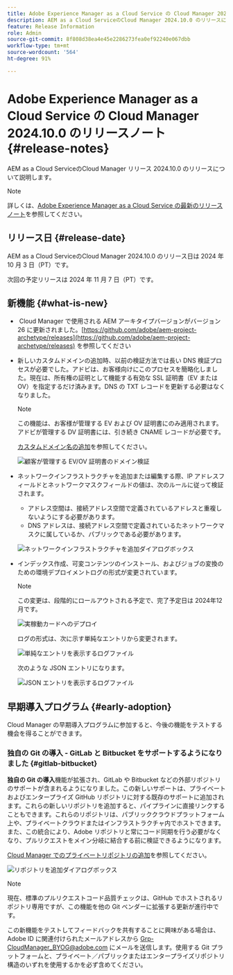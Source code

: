 ```yaml
---
title: Adobe Experience Manager as a Cloud Service の Cloud Manager 2024.10.0 のリリースノート
description: AEM as a Cloud ServiceのCloud Manager 2024.10.0 のリリースについて説明します。
feature: Release Information
role: Admin
source-git-commit: 8f808d38ea4e45e2286273fea0ef92240e067dbb
workflow-type: tm+mt
source-wordcount: '564'
ht-degree: 91%

---
```


# Adobe Experience Manager as a Cloud Service の Cloud Manager 2024.10.0 のリリースノート {#release-notes}

AEM as a Cloud ServiceのCloud Manager リリース 2024.10.0 のリリースについて説明します。

>[!NOTE]
>
>詳しくは、[Adobe Experience Manager as a Cloud Service の最新のリリースノート](/help/release-notes/release-notes-cloud/release-notes-current.md)を参照してください。

## リリース日 {#release-date}

AEM as a Cloud ServiceのCloud Manager 2024.10.0 のリリース日は 2024 年 10 月 3 日（PT）です。

次回の予定リリースは 2024 年 11 月 7 日（PT）です。

## 新機能 {#what-is-new}

* &#x200B;<!-- BOTH CS & AMS --> Cloud Manager で使用される AEM アーキタイプバージョンがバージョン 26 に更新されました。[https://github.com/adobe/aem-project-archetype/releases](https://github.com/adobe/aem-project-archetype/releases) を参照してください

<!-- (CMGR-59817) -->

* &#x200B;<!-- CS ONLY --> 新しいカスタムドメインの追加時、以前の検証方法では長い DNS 検証プロセスが必要でした。アドビは、お客様向けにこのプロセスを簡略化しました。現在は、所有権の証明として機能する有効な SSL 証明書（EV または OV）を指定するだけ済みます。DNS の TXT レコードを更新する必要はなくなりました。

  >[!NOTE]
  >
  >この機能は、お客様が管理する EV および OV 証明書にのみ適用されます。アドビが管理する DV 証明書には、引き続き CNAME レコードが必要です。

  [カスタムドメイン名の追加](/help/implementing/cloud-manager/custom-domain-names/add-custom-domain-name.md)を参照してください。

  ![顧客が管理する EV/OV 証明書のドメイン検証](/help/implementing/cloud-manager/assets/verify-domain-customer-managed-step.png)

* &#x200B;<!-- CS ONLY --> ネットワークインフラストラクチャを追加または編集する際、IP アドレスフィールドとネットワークマスクフィールドの値は、次のルールに従って検証されます。

   * アドレス空間は、接続アドレス空間で定義されているアドレスと重複しないようにする必要があります。
   * DNS アドレスは、接続アドレス空間で定義されているたネットワークマスクに属しているか、パブリックである必要があります。

  ![ネットワークインフラストラクチャを追加ダイアログボックス](/help/implementing/cloud-manager/release-notes/assets/network-infrastructure-add.png)

* &#x200B;<!-- CS ONLY --> インデックス作成、可変コンテンツのインストール、およびジョブの変換のための環境デプロイメントログの形式が変更されています。

  >[!NOTE]
  >
  >この変更は、段階的にロールアウトされる予定で、完了予定日は 2024年12月です。

  ![実稼動カードへのデプロイ](/help/implementing/cloud-manager/release-notes/assets/deploy-to-production-card.png)

  ログの形式は、次に示す単純なエントリから変更されます。

  ![単純なエントリを表示するログファイル](/help/implementing/cloud-manager/release-notes/assets/log-file-simple-entry.png)

  次のような JSON エントリになります。

  ![JSON エントリを表示するログファイル](/help/implementing/cloud-manager/release-notes/assets/log-file-json-entry.png)


## 早期導入プログラム {#early-adoption}

Cloud Manager の早期導入プログラムに参加すると、今後の機能をテストする機会を得ることができます。

### 独自の Git の導入 - GitLab と Bitbucket をサポートするようになりました {#gitlab-bitbucket}

<!-- BOTH CS & AMS -->

**独自の Git の導入**&#x200B;機能が拡張され、GitLab や Bitbucket などの外部リポジトリのサポートが含まれるようになりました。この新しいサポートは、プライベートおよびエンタープライズ GitHub リポジトリに対する既存のサポートに追加されます。これらの新しいリポジトリを追加すると、パイプラインに直接リンクすることもできます。これらのリポジトリは、パブリッククラウドプラットフォーム上や、プライベートクラウドまたはインフラストラクチャ内でホストできます。また、この統合により、Adobe リポジトリと常にコード同期を行う必要がなくなり、プルリクエストをメイン分岐に結合する前に検証できるようになります。

[Cloud Manager でのプライベートリポジトリの追加](/help/implementing/cloud-manager/managing-code/external-repositories.md)を参照してください。

![リポジトリを追加ダイアログボックス](/help/implementing/cloud-manager/release-notes/assets/repositories-add-release-notes.png)

>[!NOTE]
>
>現在、標準のプルリクエストコード品質チェックは、GitHub でホストされるリポジトリ専用ですが、この機能を他の Git ベンダーに拡張する更新が進行中です。

この新機能をテストしてフィードバックを共有することに興味がある場合は、Adobe ID に関連付けられたメールアドレスから [Grp-CloudManager_BYOG@adobe.com](mailto:Grp-CloudManager_BYOG@adobe.com) にメールを送信します。使用する Git プラットフォームと、プライベート／パブリックまたはエンタープライズリポジトリ構造のいずれを使用するかを必ず含めてください。


<!-- ## Bug fixes




## Known issues {#known-issues} -->
